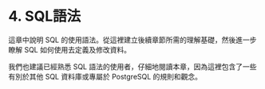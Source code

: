 # 4. SQL語法

這章中說明 SQL 的使用語法。從這裡建立後續章節所需的理解基礎，然後進一步瞭解 SQL 如何使用去定義及修改資料。

我們也建議已經熟悉 SQL 語法的使用者，仔細地閱讀本章，因為這裡包含了一些有別於其他 SQL 資料庫或專屬於 PostgreSQL 的規則和觀念。

